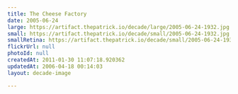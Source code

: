```yaml
---
title: The Cheese Factory
date: 2005-06-24
large: https://artifact.thepatrick.io/decade/large/2005-06-24-1932.jpg
small: https://artifact.thepatrick.io/decade/small/2005-06-24-1932.jpg
smallRetina: https://artifact.thepatrick.io/decade/small/2005-06-24-1932@2x.jpg
flickrUrl: null
photoId: null
createdAt: 2011-01-30 11:07:18.920362
updatedAt: 2006-04-18 00:14:03
layout: decade-image

---
```


